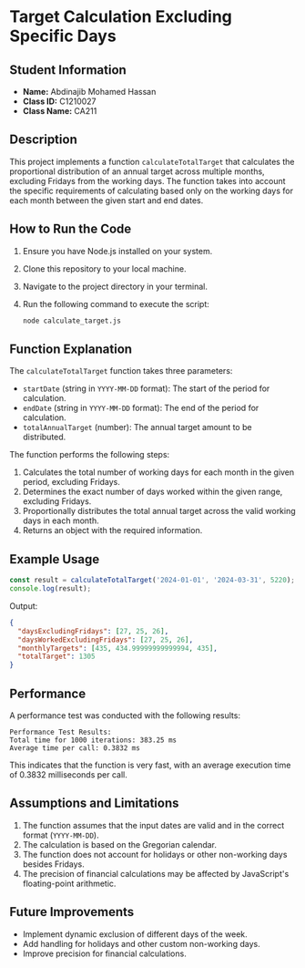 # Target Calculation Excluding Specific Days

## Student Information
- **Name:** Abdinajib Mohamed Hassan
- **Class ID:** C1210027
- **Class Name:** CA211

## Description

This project implements a function `calculateTotalTarget` that calculates the proportional distribution of an annual target across multiple months, excluding Fridays from the working days. The function takes into account the specific requirements of calculating based only on the working days for each month between the given start and end dates.

## How to Run the Code

1. Ensure you have Node.js installed on your system.
2. Clone this repository to your local machine.
3. Navigate to the project directory in your terminal.
4. Run the following command to execute the script:

   ```bash
   node calculate_target.js
   ```

## Function Explanation

The `calculateTotalTarget` function takes three parameters:
- `startDate` (string in `YYYY-MM-DD` format): The start of the period for calculation.
- `endDate` (string in `YYYY-MM-DD` format): The end of the period for calculation.
- `totalAnnualTarget` (number): The annual target amount to be distributed.

The function performs the following steps:
1. Calculates the total number of working days for each month in the given period, excluding Fridays.
2. Determines the exact number of days worked within the given range, excluding Fridays.
3. Proportionally distributes the total annual target across the valid working days in each month.
4. Returns an object with the required information.

## Example Usage

```javascript
const result = calculateTotalTarget('2024-01-01', '2024-03-31', 5220);
console.log(result);
```

Output:
```json
{
  "daysExcludingFridays": [27, 25, 26],
  "daysWorkedExcludingFridays": [27, 25, 26],
  "monthlyTargets": [435, 434.99999999999994, 435],
  "totalTarget": 1305
}
```

## Performance

A performance test was conducted with the following results:

```
Performance Test Results:
Total time for 1000 iterations: 383.25 ms
Average time per call: 0.3832 ms
```

This indicates that the function is very fast, with an average execution time of 0.3832 milliseconds per call.

## Assumptions and Limitations

1. The function assumes that the input dates are valid and in the correct format (`YYYY-MM-DD`).
2. The calculation is based on the Gregorian calendar.
3. The function does not account for holidays or other non-working days besides Fridays.
4. The precision of financial calculations may be affected by JavaScript's floating-point arithmetic.

## Future Improvements

- Implement dynamic exclusion of different days of the week.
- Add handling for holidays and other custom non-working days.
- Improve precision for financial calculations.